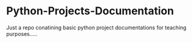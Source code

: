 # Python-Projects-Documentation
Just a repo conatining basic  python project documentations  for teaching purposes..... 
